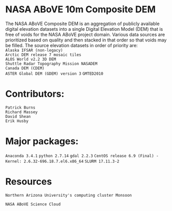 # NASA ABoVE 10m Composite DEM
The NASA ABoVE Composite DEM is an aggregation of publicly available digital elevation datasets into a single Digital Elevation Model (DEM) that is free of voids for the NASA ABoVE project domain. Various data sources are prioritized based on quality and then stacked in that order so that voids may be filled. The source elevation datasets in order of priority are:  
`Alaska IFSAR (non-legacy)`  
`Arctic DEM release 7 mosaic tiles`  
`ALOS World v2.2 3D DEM`  
`Shuttle Radar Topography Mission NASADEM`  
`Canada DEM (CDEM)`  
`ASTER Global DEM (GDEM) version 3` 
`GMTED2010`

# Contributors:  
`Patrick Burns`  
`Richard Massey`  
`David Shean`  
`Erik Husby`  

# Major packages:

`Anaconda 3.4.1`
`python 2.7.14`
`gdal 2.2.3`
`CentOS release 6.9 (Final) - Kernel: 2.6.32-696.18.7.el6.x86_64`
`SLURM 17.11.3-2`


# Resources

`Northern Arizona University's computing cluster Monsoon`

`NASA ABoVE Science Cloud`
